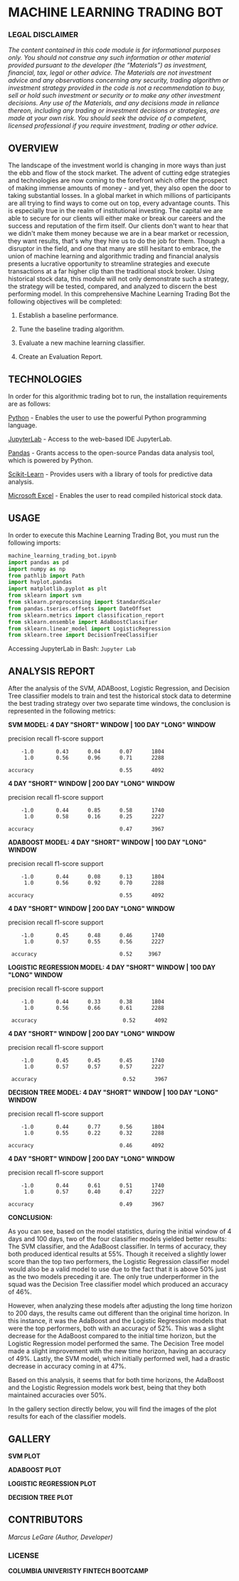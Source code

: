 # MACHINE LEARNING TRADING BOT

### LEGAL DISCLAIMER

*The content contained in this code module is for informational purposes only. You should not construe any such information or other material provided pursuant to the developer (the “Materials”) as investment, financial, tax, legal or other advice. The Materials are not investment advice and any observations concerning any security, trading algorithm or investment strategy provided in the code is not a recommendation to buy, sell or hold such investment or security or to make any other investment decisions. Any use of the Materials, and any decisions made in reliance thereon, including any trading or investment decisions or strategies, are made at your own risk. You should seek the advice of a competent, licensed professional if you require investment, trading or other advice.*

## OVERVIEW

The landscape of the investment world is changing in more ways than just the ebb and flow of the stock market. The advent of cutting edge strategies and technologies are now coming to the forefront which offer the prospect of making immense amounts of money - and yet, they also open the door to taking substantial losses. In a global market in which millions of participants are all trying to find ways to come out on top, every advantage counts. This is especially true in the realm of institutional investing. The capital we are able to secure for our clients will either make or break our careers and the success and reputation of the firm itself. Our clients don't want to hear that we didn't make them money because we are in a bear market or recession, they want results, that's why they hire us to do the job for them. Though a disruptor in the field, and one that many are still hesitant to embrace, the union of machine learning and algorithmic trading and financial analysis presents a lucrative opportunity to streamline strategies and execute transactions at a far higher clip than the traditional stock broker. Using historical stock data, this module will not only demonstrate such a strategy, the strategy will be tested, compared, and analyzed to discern the best performing model. In this comprehensive Machine Learning Trading Bot the following objectives will be completed:

1. Establish a baseline performance.

2. Tune the baseline trading algorithm.

3. Evaluate a new machine learning classifier.

4. Create an Evaluation Report.



## TECHNOLOGIES

In order for this algorithmic trading bot to run, the installation requirements are as follows:

[Python](https://www.python.org/downloads/) - Enables the user to use the powerful Python programming language.

[JupyterLab](https://jupyter.org/) - Access to the web-based IDE JupyterLab.  

[Pandas](https://pandas.pydata.org/) - Grants access to the open-source Pandas data analysis tool, which is powered by Python.

[Scikit-Learn](https://scikit-learn.org/stable/install.html) - Provides users with a library of tools for predictive data analysis.

[Microsoft Excel](https://www.microsoft.com/en-us/microsoft-365/excel) - Enables the user to read compiled historical stock data.


## USAGE

In order to execute this Machine Learning Trading Bot, you must run the following imports:

```python
machine_learning_trading_bot.ipynb
import pandas as pd
import numpy as np
from pathlib import Path
import hvplot.pandas
import matplotlib.pyplot as plt
from sklearn import svm
from sklearn.preprocessing import StandardScaler
from pandas.tseries.offsets import DateOffset
from sklearn.metrics import classification_report
from sklearn.ensemble import AdaBoostClassifier
from sklearn.linear_model import LogisticRegression
from sklearn.tree import DecisionTreeClassifier
```

Accessing JupyterLab in Bash: `Jupyter Lab`



## ANALYSIS REPORT

After the analysis of the SVM, ADABoost, Logistic Regression, and Decision Tree classifier models to train and test the historical stock data to determine the best trading strategy over two separate time windows, the conclusion is represented in the following metrics:

   
**SVM MODEL: 4 DAY "SHORT" WINDOW | 100 DAY "LONG" WINDOW**

   
   precision    recall  f1-score   support

        -1.0       0.43      0.04      0.07      1804
         1.0       0.56      0.96      0.71      2288

    accuracy                           0.55      4092
   
**4 DAY "SHORT" WINDOW | 200 DAY "LONG" WINDOW**

   
   precision    recall  f1-score   support

        -1.0       0.44      0.85      0.58      1740
         1.0       0.58      0.16      0.25      2227

    accuracy                           0.47      3967

**ADABOOST MODEL: 4 DAY "SHORT" WINDOW | 100 DAY "LONG" WINDOW**

  
  precision    recall  f1-score   support

        -1.0       0.44      0.08      0.13      1804
         1.0       0.56      0.92      0.70      2288

    accuracy                           0.55      4092
   
**4 DAY "SHORT" WINDOW | 200 DAY "LONG" WINDOW**

  
  precision    recall  f1-score   support

        -1.0       0.45      0.48      0.46      1740
         1.0       0.57      0.55      0.56      2227

     accuracy                          0.52     3967


**LOGISTIC REGRESSION MODEL: 4 DAY "SHORT" WINDOW | 100 DAY "LONG" WINDOW**

  
  precision    recall  f1-score   support

        -1.0       0.44      0.33      0.38      1804
         1.0       0.56      0.66      0.61      2288

     accuracy                           0.52      4092
  
**4 DAY "SHORT" WINDOW | 200 DAY "LONG" WINDOW**

  
  precision    recall  f1-score   support

        -1.0       0.45      0.45      0.45      1740
         1.0       0.57      0.57      0.57      2227

     accuracy                           0.52      3967

**DECISION TREE MODEL: 4 DAY "SHORT" WINDOW | 100 DAY "LONG" WINDOW**

  
  precision    recall  f1-score   support

        -1.0       0.44      0.77      0.56      1804
         1.0       0.55      0.22      0.32      2288

    accuracy                           0.46      4092

**4 DAY "SHORT" WINDOW | 200 DAY "LONG" WINDOW**

  
  precision    recall  f1-score   support

        -1.0       0.44      0.61      0.51      1740
         1.0       0.57      0.40      0.47      2227

    accuracy                           0.49      3967


**CONCLUSION:**

As you can see, based on the model statistics, during the initial window of 4 days and 100 days, two of the four classifier models yielded better results: The SVM classifier, and the AdaBoost classifier. In terms of accuracy, they both produced identical results at 55%. Though it received a slightly lower score than the top two performers, the Logistic Regression classifier model would also be a valid model to use due to the fact that it is above 50% just as the two models preceding it are. The only true underperformer in the squad was the Decision Tree classifier model which produced an accuracy of 46%. 

However, when analyzing these models after adjusting the long time horizon to 200 days, the results came out different than the original time horizon. In this instance, it was the AdaBoost and the Logistic Regression models that were the top performers, both with an accuracy of 52%. This was a slight decrease for the AdaBoost compared to the initial time horizon, but the Logistic Regression model performed the same. The Decision Tree model made a slight improvement with the new time horizon, having an accuracy of 49%. Lastly, the SVM model, which initially performed well, had a drastic decrease in accuracy coming in at 47%. 

Based on this analysis, it seems that for both time horizons, the AdaBoost and the Logistic Regression models work best, being that they both maintained accuracies over 50%.

In the gallery section directly below, you will find the images of the plot results for each of the classifier models.



## GALLERY

**SVM PLOT**



**ADABOOST PLOT**



**LOGISTIC REGRESSION PLOT**



**DECISION TREE PLOT**





## CONTRIBUTORS

*Marcus LeGare (Author, Developer)*

### LICENSE

**COLUMBIA UNIVERISTY FINTECH BOOTCAMP**